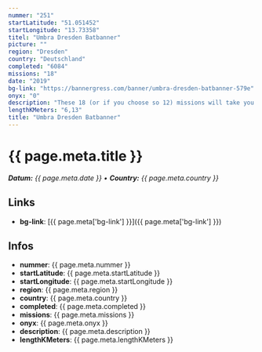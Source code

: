 ```yaml
---
nummer: "251"
startLatitude: "51.051452"
startLongitude: "13.73358"
titel: "Umbra Dresden Batbanner"
picture: ""
region: "Dresden"
country: "Deutschland"
completed: "6084"
missions: "18"
date: "2019"
bg-link: "https://bannergress.com/banner/umbra-dresden-batbanner-579e"
onyx: "0"
description: "These 18 (or if you choose so 12) missions will take you straight to the place of the afterparty. Many thanks to all the agents who traveled to Dresden for Umbra Anomaly. Have a lot of fun!"
lengthKMeters: "6,13"
title: "Umbra Dresden Batbanner"
---
```


# {{ page.meta.title }}
_**Datum:** {{ page.meta.date }} • **Country:** {{ page.meta.country }}_

## Links
- **bg-link**: [{{ page.meta['bg-link'] }}]({{ page.meta['bg-link'] }})

## Infos
- **nummer**: {{ page.meta.nummer }}
- **startLatitude**: {{ page.meta.startLatitude }}
- **startLongitude**: {{ page.meta.startLongitude }}
- **region**: {{ page.meta.region }}
- **country**: {{ page.meta.country }}
- **completed**: {{ page.meta.completed }}
- **missions**: {{ page.meta.missions }}
- **onyx**: {{ page.meta.onyx }}
- **description**: {{ page.meta.description }}
- **lengthKMeters**: {{ page.meta.lengthKMeters }}

